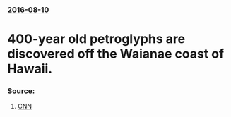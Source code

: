 ### [2016-08-10](/news/2016/08/10/index.md)

# 400-year old petroglyphs are discovered off the Waianae coast of Hawaii. 




### Source:

1. [CNN](http://www.cnn.com/2016/08/09/us/petroglyphs-hawaii-discovery-irpt/)
